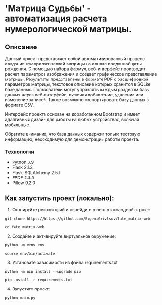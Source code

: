 # 'Матрица Судьбы' - автоматизация расчета нумерологической матрицы.

## Описание

Данный проект представляет собой автоматизированный процесс создания нумерологической матрицы на основе введенной даты рождения. С помощью набора формул, веб-интерфейс производит расчет параметров изображения и создает графическое представление матрицы. Результаты представлены в формате PDF c расшифровкой параметров матрицы, текстовое описание которых хранится в SQLite базе данных. Пользователи могут управлять каждым разделом базы данных через веб-интерфейс, включая добавление, удаление или изменение записей. Также возможно экспортировать базу данных в формате CSV.

Интерфейс проекта основан на доработанном Bootstrap и имеет адаптивный дизайн для работы на любых устройствах, включая мобильные. 

Обратите внимание, что база данных содержит только тестовую информацию, необходимую для демонстрации работы проекта.

### Технологии
- Python 3.9
- Flask 2.1.3
- Flask-SQLAlchemy 2.5.1
- FPDF 2.5.5
- Pillow 9.2.0

## Как запустить проект (локально):

1. Скопируйте репозиторий и перейдите в него в командной строке:

```
git clone https://https://github.com/EugeniGrivtsov/fate_matrix-web
```

```
cd fate_matrix-web
```

2. Создайте и активируйте виртуальное окружение:

```
python -m venv env
```

```
source env/bin/activate
```

3. Установите зависимости из файла requirements.txt:

```
python -m pip install --upgrade pip
```

```
pip install -r requirements.txt
```

4. Запустите проект:

```
python main.py
```
